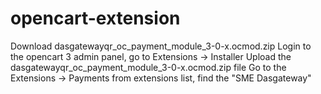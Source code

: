 # opencart-extension

Download dasgatewayqr_oc_payment_module_3-0-x.ocmod.zip
Login to the opencart 3 admin panel, go to Extensions -> Installer
Upload the dasgatewayqr_oc_payment_module_3-0-x.ocmod.zip file
Go to the Extensions -> Payments from extensions list, find the "SME Dasgateway"
